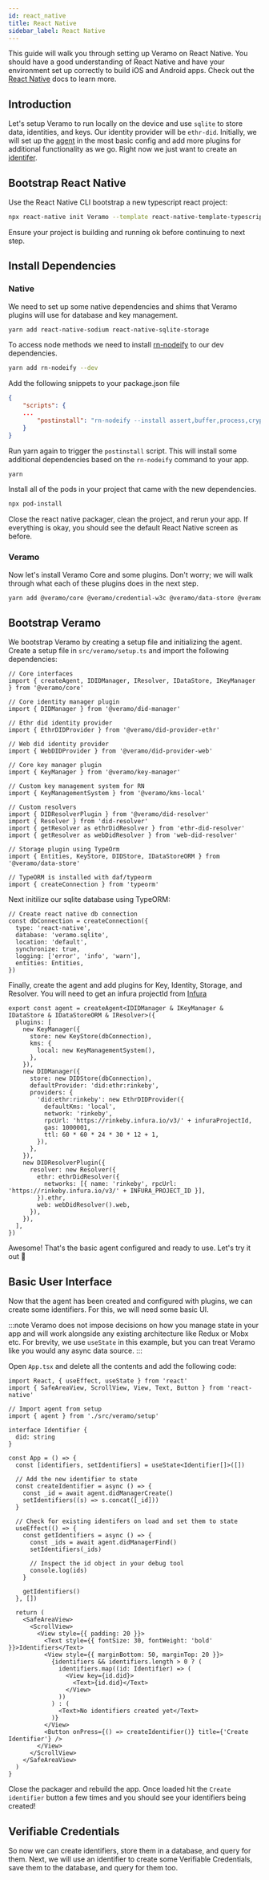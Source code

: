 ```yaml
---
id: react_native
title: React Native
sidebar_label: React Native
---
```


This guide will walk you through setting up Veramo on React Native. You should have a good understanding of React Native and have your environment set up correctly to build iOS and Android apps. Check out the [React Native](https://reactnative.dev/docs/environment-setup) docs to learn more.

## Introduction

Let's setup Veramo to run locally on the device and use `sqlite` to store data, identities, and keys. Our identity provider will be `ethr-did`. Initially, we will set up the [agent](/docs/agent/introduction) in the most basic config and add more plugins for additional functionality as we go. Right now we just want to create an [identifer](/docs/fundamentals/identifiers).

## Bootstrap React Native

Use the React Native CLI bootstrap a new typescript react project:

```bash
npx react-native init Veramo --template react-native-template-typescript
```

Ensure your project is building and running ok before continuing to next step.

## Install Dependencies

### Native

We need to set up some native dependencies and shims that Veramo plugins will use for database and key management.

```bash
yarn add react-native-sodium react-native-sqlite-storage
```

To access node methods we need to install [rn-nodeify](https://www.npmjs.com/package/rn-nodeify) to our dev dependencies.

```bash
yarn add rn-nodeify --dev
```

Add the following snippets to your package.json file

```json
{
    "scripts": {
    ...
        "postinstall": "rn-nodeify --install assert,buffer,process,crypto,stream,vm --hack"
    }
}
```

Run yarn again to trigger the `postinstall` script. This will install some additional dependencies based on the `rn-nodeify` command to your app.

```bash
yarn
```

Install all of the pods in your project that came with the new dependencies.

```bash
npx pod-install
```

Close the react native packager, clean the project, and rerun your app. If everything is okay, you should see the default React Native screen as before.

### Veramo

Now let's install Veramo Core and some plugins. Don't worry; we will walk through what each of these plugins does in the next step.

```bash
yarn add @veramo/core @veramo/credential-w3c @veramo/data-store @veramo/did-manager @veramo/did-provider-ethr @veramo/did-provider-web @veramo/did-resolver @veramo/key-manager @veramo/kms-local ethr-did-resolver web-did-resolver
```

## Bootstrap Veramo

We bootstrap Veramo by creating a setup file and initializing the agent. Create a setup file in `src/veramo/setup.ts` and import the following dependencies:

```tsx
// Core interfaces
import { createAgent, IDIDManager, IResolver, IDataStore, IKeyManager } from '@veramo/core'

// Core identity manager plugin
import { DIDManager } from '@veramo/did-manager'

// Ethr did identity provider
import { EthrDIDProvider } from '@veramo/did-provider-ethr'

// Web did identity provider
import { WebDIDProvider } from '@veramo/did-provider-web'

// Core key manager plugin
import { KeyManager } from '@veramo/key-manager'

// Custom key management system for RN
import { KeyManagementSystem } from '@veramo/kms-local'

// Custom resolvers
import { DIDResolverPlugin } from '@veramo/did-resolver'
import { Resolver } from 'did-resolver'
import { getResolver as ethrDidResolver } from 'ethr-did-resolver'
import { getResolver as webDidResolver } from 'web-did-resolver'

// Storage plugin using TypeOrm
import { Entities, KeyStore, DIDStore, IDataStoreORM } from '@veramo/data-store'

// TypeORM is installed with daf/typeorm
import { createConnection } from 'typeorm'
```

Next initilize our sqlite database using TypeORM:

```tsx
// Create react native db connection
const dbConnection = createConnection({
  type: 'react-native',
  database: 'veramo.sqlite',
  location: 'default',
  synchronize: true,
  logging: ['error', 'info', 'warn'],
  entities: Entities,
})
```

Finally, create the agent and add plugins for Key, Identity, Storage, and Resolver. You will need to get an infura projectId from [Infura](https://infura.io/)

```tsx
export const agent = createAgent<IDIDManager & IKeyManager & IDataStore & IDataStoreORM & IResolver>({
  plugins: [
    new KeyManager({
      store: new KeyStore(dbConnection),
      kms: {
        local: new KeyManagementSystem(),
      },
    }),
    new DIDManager({
      store: new DIDStore(dbConnection),
      defaultProvider: 'did:ethr:rinkeby',
      providers: {
        'did:ethr:rinkeby': new EthrDIDProvider({
          defaultKms: 'local',
          network: 'rinkeby',
          rpcUrl: 'https://rinkeby.infura.io/v3/' + infuraProjectId,
          gas: 1000001,
          ttl: 60 * 60 * 24 * 30 * 12 + 1,
        }),
      },
    }),
    new DIDResolverPlugin({
      resolver: new Resolver({
        ethr: ethrDidResolver({
          networks: [{ name: 'rinkeby', rpcUrl: 'https://rinkeby.infura.io/v3/' + INFURA_PROJECT_ID }],
        }).ethr,
        web: webDidResolver().web,
      }),
    }),
  ],
})
```

Awesome! That's the basic agent configured and ready to use. Let's try it out :rocket:

## Basic User Interface

Now that the agent has been created and configured with plugins, we can create some identifiers. For this, we will need some basic UI.

:::note
Veramo does not impose decisions on how you manage state in your app and will work alongside any existing architecture like Redux or Mobx etc. For brevity, we use `useState` in this example, but you can treat Veramo like you would any async data source.
:::

Open `App.tsx` and delete all the contents and add the following code:

```tsx
import React, { useEffect, useState } from 'react'
import { SafeAreaView, ScrollView, View, Text, Button } from 'react-native'

// Import agent from setup
import { agent } from './src/veramo/setup'

interface Identifier {
  did: string
}

const App = () => {
  const [identifiers, setIdentifiers] = useState<Identifier[]>([])

  // Add the new identifier to state
  const createIdentifier = async () => {
    const _id = await agent.didManagerCreate()
    setIdentifiers((s) => s.concat([_id]))
  }

  // Check for existing identifers on load and set them to state
  useEffect(() => {
    const getIdentifiers = async () => {
      const _ids = await agent.didManagerFind()
      setIdentifiers(_ids)

      // Inspect the id object in your debug tool
      console.log(ids)
    }

    getIdentifiers()
  }, [])

  return (
    <SafeAreaView>
      <ScrollView>
        <View style={{ padding: 20 }}>
          <Text style={{ fontSize: 30, fontWeight: 'bold' }}>Identifiers</Text>
          <View style={{ marginBottom: 50, marginTop: 20 }}>
            {identifiers && identifiers.length > 0 ? (
              identifiers.map((id: Identifier) => (
                <View key={id.did}>
                  <Text>{id.did}</Text>
                </View>
              ))
            ) : (
              <Text>No identifiers created yet</Text>
            )}
          </View>
          <Button onPress={() => createIdentifier()} title={'Create Identifier'} />
        </View>
      </ScrollView>
    </SafeAreaView>
  )
}
```

Close the packager and rebuild the app. Once loaded hit the `Create identifier` button a few times and you should see your identifiers being created!

## Verifiable Credentials

So now we can create identifiers, store them in a database, and query for them. Next, we will use an identifier to create some Verifiable Credentials, save them to the database, and query for them too.
